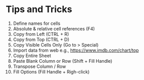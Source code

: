 # Tips and Tricks

1. Define names for cells
1. Absolute & relative cell references (F4)
1. Copy from Left (CTRL + R)
1. Copy from Top (CTRL + D)
1. Copy Visible Cells Only (Go to > Special)
1. Import data from web e.g., https://www.imdb.com/chart/top
1. Copy Entire Sheet
1. Paste Blank Column or Row (Shift + Fill Handle)
1. Transpose Column / Row
1. Fill Options (Fill Handle + Righ-click)
